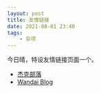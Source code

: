 ```yaml
---
layout: post
title: 友情链接
date: 2021-08-01 23:40
tags:
    - 杂项
---
```


今日晴，特设友情链接页面一个。

- [杰克部落](https://renjikai.com/)
- [Wandai Blog](https://twd2.me/)
